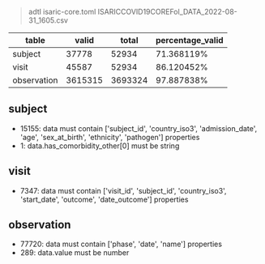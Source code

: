 >adtl isaric-core.toml ISARICCOVID19COREFol_DATA_2022-08-31_1605.csv

|table          |valid  |total  |percentage_valid|
|---------------|-------|-------|----------------|
|subject        |37778  |52934  |71.368119% |
|visit          |45587  |52934  |86.120452% |
|observation    |3615315        |3693324        |97.887838% |

## subject

* 15155: data must contain ['subject_id', 'country_iso3', 'admission_date', 'age', 'sex_at_birth', 'ethnicity', 'pathogen'] properties
* 1: data.has_comorbidity_other[0] must be string

## visit

* 7347: data must contain ['visit_id', 'subject_id', 'country_iso3', 'start_date', 'outcome', 'date_outcome'] properties

## observation

* 77720: data must contain ['phase', 'date', 'name'] properties
* 289: data.value must be number
